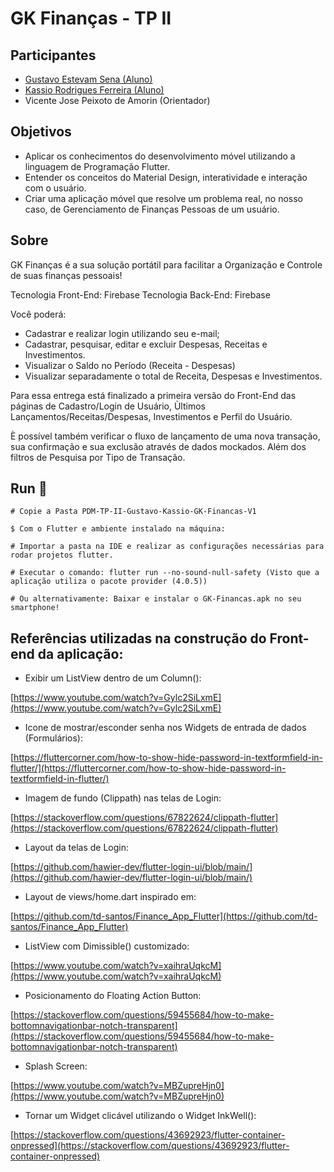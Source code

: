 # GK Finanças - TP II

## Participantes
-  [Gustavo Estevam Sena (Aluno)](https://github.com/Gultes)
-  [Kassio Rodrigues Ferreira (Aluno)](https://github.com/KassioRF)
- Vicente Jose Peixoto de Amorin (Orientador)

## Objetivos
- Aplicar os conhecimentos do desenvolvimento móvel utilizando a linguagem de Programação Flutter.
- Entender os conceitos do Material Design, interatividade e interação com o usuário.
- Criar uma aplicação móvel que resolve um problema real, no nosso caso, de Gerenciamento de Finanças Pessoas de um usuário.

## Sobre
GK Finanças é a sua solução portátil  para facilitar a Organização e Controle de suas finanças pessoais!

Tecnologia Front-End: Firebase
Tecnologia Back-End: Firebase

Você poderá:

- Cadastrar e realizar login utilizando seu e-mail;
- Cadastrar, pesquisar, editar e excluir Despesas, Receitas e Investimentos.
- Visualizar o Saldo no Período (Receita - Despesas)
- Visualizar separadamente o total de Receita, Despesas e Investimentos.

Para essa entrega está finalizado a primeira versão  do Front-End das páginas de Cadastro/Login de Usuário, Ùltimos Lançamentos/Receitas/Despesas, Investimentos e Perfil do Usuário.

È possível também verificar o fluxo de lançamento de uma nova transação, sua confirmação e sua exclusão através de dados mockados. Além dos filtros de Pesquisa por Tipo de Transação.

## Run 🏃‍

```
# Copie a Pasta PDM-TP-II-Gustavo-Kassio-GK-Financas-V1

$ Com o Flutter e ambiente instalado na máquina:

# Importar a pasta na IDE e realizar as configurações necessárias para rodar projetos flutter.

# Executar o comando: flutter run --no-sound-null-safety (Visto que a aplicação utiliza o pacote provider (4.0.5))

# Ou alternativamente: Baixar e instalar o GK-Financas.apk no seu smartphone!
```

## Referências utilizadas na construção do Front-end da aplicação:

- Exibir um ListView dentro de um Column():

[https://www.youtube.com/watch?v=Gylc2SiLxmE](https://www.youtube.com/watch?v=Gylc2SiLxmE)

- Icone de mostrar/esconder senha nos Widgets de entrada de dados (Formulários):

[https://fluttercorner.com/how-to-show-hide-password-in-textformfield-in-flutter/](https://fluttercorner.com/how-to-show-hide-password-in-textformfield-in-flutter/)

- Imagem de fundo (Clippath) nas telas de Login:

[https://stackoverflow.com/questions/67822624/clippath-flutter](https://stackoverflow.com/questions/67822624/clippath-flutter)

- Layout da telas de Login:

[https://github.com/hawier-dev/flutter-login-ui/blob/main/](https://github.com/hawier-dev/flutter-login-ui/blob/main/)


- Layout de views/home.dart inspirado em:

[https://github.com/td-santos/Finance_App_Flutter](https://github.com/td-santos/Finance_App_Flutter)

- ListView com Dimissible() customizado:

[https://www.youtube.com/watch?v=xaihraUqkcM](https://www.youtube.com/watch?v=xaihraUqkcM)

- Posicionamento do Floating Action Button:

[https://stackoverflow.com/questions/59455684/how-to-make-bottomnavigationbar-notch-transparent](https://stackoverflow.com/questions/59455684/how-to-make-bottomnavigationbar-notch-transparent)


- Splash Screen:

[https://www.youtube.com/watch?v=MBZupreHjn0](https://www.youtube.com/watch?v=MBZupreHjn0)

- Tornar um Widget clicável utilizando o Widget InkWell():

[https://stackoverflow.com/questions/43692923/flutter-container-onpressed](https://stackoverflow.com/questions/43692923/flutter-container-onpressed)

